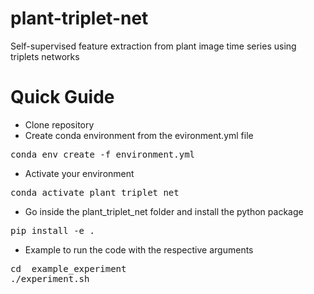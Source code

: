 # plant-triplet-net
Self-supervised feature extraction from plant image time series using triplets networks 

# Quick Guide 

- Clone repository 
- Create conda environment from the evironment.yml file 
<pre>conda env create -f environment.yml</pre>
- Activate your environment
<pre>conda activate plant_triplet_net</pre>
- Go inside the plant_triplet_net folder and install the python package
<pre>pip install -e .</pre>
- Example to run the code with the respective arguments
<pre>cd  example_experiment
./experiment.sh </pre>
